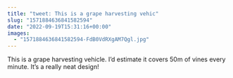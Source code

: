 ```yaml
---
title: "tweet: This is a grape harvesting vehic"
slug: "1571884636841582594"
date: "2022-09-19T15:31:16+00:00"
images:
  - "1571884636841582594-FdB0VdRXgAM7Qgl.jpg"
---
```

This is a grape harvesting vehicle. I’d estimate it covers 50m of vines every minute. It’s a really neat design! 